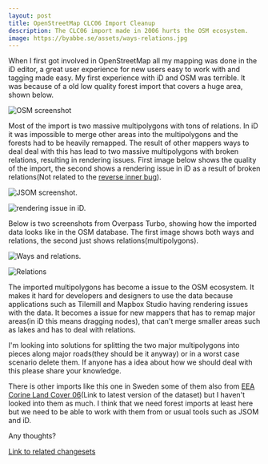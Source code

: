 ```yaml
---
layout: post
title: OpenStreetMap CLC06 Import Cleanup
description: The CLC06 import made in 2006 hurts the OSM ecosystem.
image: https://byabbe.se/assets/ways-relations.jpg
---
```

When I first got involved in OpenStreetMap all my mapping was done in the iD editor, a great user experience for new users easy to work with and tagging made easy. My first experience with iD and OSM was terrible. It was because of a old low quality forest import that covers a huge area, shown below.

![OSM screenshot][0] 

Most of the import is two massive multipolygons with tons of relations. In iD it was impossible to merge other areas into the multipolygons and the forests had to be heavily remapped. The result of other mappers ways to deal deal with this has lead to two massive multipolygons with broken relations, resulting in rendering issues. First image below shows the quality of the import, the second shows a rendering issue in iD as a result of broken relations(Not related to the [reverse inner bug][2]).

![JSOM screenshot.][2]

![rendering issue in iD.][3]

Below is two screenshots from Overpass Turbo, showing how the imported data looks like in the OSM database. The first image shows both ways and relations, the second just shows relations(multipolygons).

![Ways and relations.][4]

![Relations][5]

The imported multipolygons has become a issue to the OSM ecosystem. It makes it hard for developers and designers to use the data because applications such as Tilemill and Mapbox Studio having rendering issues with the data. It becomes a issue for new mappers that has to remap major areas(in iD this means dragging nodes), that can't merge smaller areas such as lakes and has to deal with relations. 

I'm looking into solutions for splitting the two major multipolygons into pieces along major roads(they should be it anyway) or in a worst case scenario delete them. If anyone has a idea about how we should deal with this please share your knowledge. 

There is other imports like this one in Sweden some of them also from [EEA Corine Land Cover 06][6](Link to latest version of the dataset) but I haven't looked into them as much. I think that we need forest imports at least here but we need to be able to work with them from or usual tools such as JSOM and iD.

Any thoughts?

[Link to related changesets][7]

[0]: https://byabbe.se/assets/base-osm.jpg
[1]: https://github.com/openstreetmap/iD/issues/2259
[2]: https://byabbe.se/assets/jsom.jpg
[3]: https://byabbe.se/assets/broken-id.jpg
[4]: https://byabbe.se/assets/ways-relations.jpg
[5]: https://byabbe.se/assets/relations.jpg
[6]: http://www.eea.europa.eu/data-and-maps/data/corine-land-cover-2006-raster-3
[7]: http://www.openstreetmap.org/user/Sten%20Åkerblom/history#map=9/59.2757/16.4822
